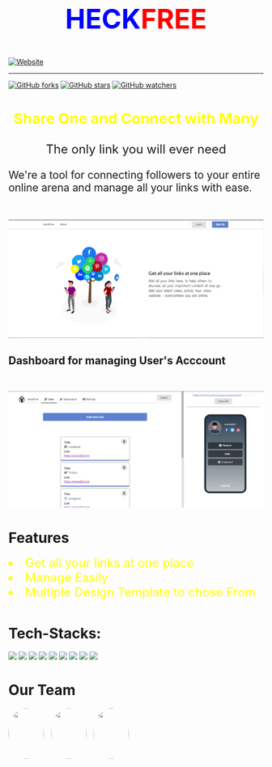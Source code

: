 
<h2 style="text-align:center;font-size:53px;color:red"><span style="color:blue">HECK</span>FREE</h2>
<a href="https://github.com/threefreespirited/heckfree"><img alt="Website" src="https://img.shields.io/website?color=blue&down_color=red&down_message=offline&label=heckfree&logo=heckfree&style=for-the-badge&up_color=green&up_message=live&url=https%3A%2F%2Fheckfree.herokuapp.com"></a>
<hr />

[![GitHub forks](https://img.shields.io/github/forks/threefreespirited/heckfree?style=social&label=Fork&maxAge=2592000)](https://github.com/threefreespirited/heckfree)
[![GitHub stars](https://img.shields.io/github/stars/threefreespirited/heckfree?style=social&label=Star&maxAge=2592000)](https://github.com/threefreespirited/heckfree)
[![GitHub watchers](https://img.shields.io/github/watchers/threefreespirited/heckfree?style=social&label=Watch&maxAge=2592000)](https://github.com/threefreespirited/heckfree)

<h3 style="text-align:center;color:yellow;font-size:1.8rem;">Share One and Connect with Many</h3>
<p style="text-align:center;font-size:1.5rem;">The only link you will ever need</p>

<p style="font-size:1.3rem;">We're a tool for connecting followers to your entire online arena and manage all your links with ease.</p>
<img src="1.png" style="margin-top:30px;" alt="image">
<h2>Dashboard for managing User's Acccount</h2>
<img src="Screenshot (59).png" style="margin-top:30px;" alt="image">
<h2></h2>
<h1 style="margin-top:40px;">Features</h1>
<li style="font-size:1.5rem;color:yellow;">Get all your links at one place</li>
<li style="font-size:1.5rem;color:yellow;">Manage Easily</li>
<li style="font-size:1.5rem;color:yellow;">Multiple Design Template to chose From</li>


<h1 style="margin-top:50px">Tech-Stacks:</h1>
<span>
<img src="https://img.shields.io/badge/html5%20-%23E34F26.svg?&style=for-the-badge&logo=html5&logoColor=white"/>
<img src="https://img.shields.io/badge/css3%20-%231572B6.svg?&style=for-the-badge&logo=css3&logoColor=white"/>
<img src="https://img.shields.io/badge/javascript%20-%23323330.svg?&style=for-the-badge&logo=javascript&logoColor=%23F7DF1E"/>
<img src="https://img.shields.io/badge/node.js%20-%2343853D.svg?&style=for-the-badge&logo=node.js&logoColor=white"/>
<img src="https://img.shields.io/badge/express.js%20-%23404d59.svg?&style=for-the-badge"/>
<img src="https://img.shields.io/badge/figma%20-%23FF0000.svg?&style=for-the-badge&logo=figma&logoColor=white"/>
<img src="https://img.shields.io/badge/github%20-%23121011.svg?&style=for-the-badge&logo=github&logoColor=white"/>
<img src ="https://img.shields.io/badge/MongoDB-%234ea94b.svg?&style=for-the-badge&logo=mongodb&logoColor=white"/>
<img src="https://img.shields.io/badge/heroku%20-%23430098.svg?&style=for-the-badge&logo=heroku&logoColor=white"/> </span>

<h1 style="margin-top:40px;">Our Team
</h1>
<span>
<img src="https://avatars1.githubusercontent.com/u/56161073?s=60&v=4" style="width:70px;height:100px;border-radius:100%;">

<img src="https://avatars1.githubusercontent.com/u/47037260?s=48&v=4" style="width:70px;height:100px;border-radius:100%;margin-left:10px">

<img src="https://avatars0.githubusercontent.com/u/55016909?s=64&v=4" style="width:70px;height:100px;border-radius:100%;margin-left:10px;">
</span>
